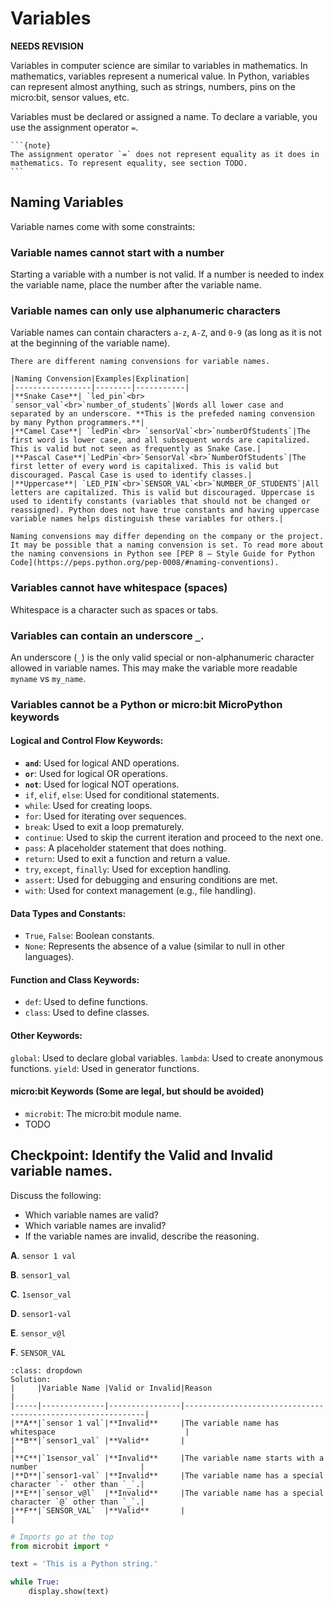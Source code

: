 # Variables

**NEEDS REVISION** 

Variables in computer science are similar to variables in mathematics. In mathematics, variables represent a numerical value. In Python, variables can represent almost anything, such as strings, numbers, pins on the micro:bit, sensor values, etc.

Variables must be declared or assigned a name. To declare a variable, you use the assignment operator `=`.

````
```{note}
The assignment operator `=` does not represent equality as it does in mathematics. To represent equality, see section TODO.
```
````

 ## Naming Variables

Variable names come with some constraints:

### Variable names cannot start with a number
Starting a variable with a number is not valid. If a number is needed to index the variable name, place the number after the variable name.

### Variable names can only use alphanumeric characters
Variable names can contain characters `a-z`, `A-Z`, and `0-9` (as long as it is not at the beginning of the variable name).

```{note}
There are different naming convensions for variable names. 

|Naming Convension|Examples|Explination|
|-----------------|--------|-----------|
|**Snake Case**| `led_pin`<br> `sensor_val`<br>`number_of_students`|Words all lower case and separated by an underscore. **This is the prefeded naming convension by many Python programmers.**|
|**Camel Case**| `ledPin`<br> `sensorVal`<br>`numberOfStudents`|The first word is lower case, and all subsequent words are capitalized. This is valid but not seen as frequently as Snake Case.|
|**Pascal Case**|`LedPin`<br>`SensorVal`<br>`NumberOfStudents`|The first letter of every word is capitalixed. This is valid but discouraged. Pascal Case is used to identify classes.|
|**Uppercase**| `LED_PIN`<br>`SENSOR_VAL`<br>`NUMBER_OF_STUDENTS`|All letters are capitalized. This is valid but discouraged. Uppercase is used to identify constants (variables that should not be changed or reassigned). Python does not have true constants and having uppercase variable names helps distinguish these variables for others.|

Naming convensions may differ depending on the company or the project. It may be possible that a naming convension is set. To read more about the naming convensions in Python see [PEP 8 – Style Guide for Python Code](https://peps.python.org/pep-0008/#naming-conventions). 

```

### Variables cannot have whitespace (spaces)
Whitespace is a character such as spaces or tabs.


### Variables can contain an underscore `_`. 
An underscore (`_`) is the only valid special or non-alphanumeric character allowed in variable names. This may make the variable more readable `myname` vs `my_name`.



### Variables cannot be a Python or micro:bit MicroPython keywords

#### Logical and Control Flow Keywords:
- **`and`**: Used for logical AND operations.
- **`or`**: Used for logical OR operations.
- **`not`**: Used for logical NOT operations.
- `if`, `elif`, `else`: Used for conditional statements.
- `while`: Used for creating loops.
- `for`: Used for iterating over sequences.
- `break`: Used to exit a loop prematurely.
- `continue`: Used to skip the current iteration and proceed to the next one.
- `pass`: A placeholder statement that does nothing.
- `return`: Used to exit a function and return a value.
- `try`, `except`, `finally`: Used for exception handling.
- `assert`: Used for debugging and ensuring conditions are met.
- `with`: Used for context management (e.g., file handling).
#### Data Types and Constants:
- `True`, `False`: Boolean constants.
- `None`: Represents the absence of a value (similar to null in other languages).
#### Function and Class Keywords:
- `def`: Used to define functions.
- `class`: Used to define classes.
#### Other Keywords:
`global`: Used to declare global variables.
`lambda`: Used to create anonymous functions.
`yield`: Used in generator functions.
#### micro:bit Keywords (Some are legal, but should be avoided)
- `microbit`: The micro:bit module name.
- TODO



## Checkpoint: Identify the Valid and Invalid variable names.

Discuss the following:
- Which variable names are valid?
- Which variable names are invalid? 
- If the variable names are invalid, describe the reasoning.

**A**. `sensor 1 val`

**B**. `sensor1_val`

**C**. `1sensor_val`

**D**. `sensor1-val`

**E**. `sensor_v@l`

**F**. `SENSOR_VAL`

```{admonition} Click here to reveal the solutions.
:class: dropdown
Solution:
|     |Variable Name |Valid or Invalid|Reason                                                       |
|-----|--------------|----------------|-------------------------------------------------------------|
|**A**|`sensor 1 val`|**Invalid**     |The variable name has whitespace                             |
|**B**|`sensor1_val` |**Valid**       |                                                             |
|**C**|`1sensor_val` |**Invalid**     |The variable name starts with a number                       |
|**D**|`sensor1-val` |**Invalid**     |The variable name has a special character `-` other than `_`.|
|**E**|`sensor_v@l`  |**Invalid**     |The variable name has a special character `@` other than `_`.|
|**F**|`SENSOR_VAL`  |**Valid**       |                                                             |

```


```python
# Imports go at the top
from microbit import *

text = 'This is a Python string.'

while True:
    display.show(text)
```